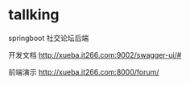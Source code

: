 # tallking
springboot 社交论坛后端

开发文档
http://xueba.it266.com:9002/swagger-ui/#

前端演示
http://xueba.it266.com:8000/forum/
